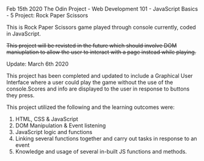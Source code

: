 Feb 15th 2020 The Odin Project - Web Development 101 - JavaScript Basics - 5 Project: Rock Paper Scissors

This is Rock Paper Scissors game played through console currently, coded in JavaScript.

~~This project will be revisted in the future which should involve DOM maniuplation to allow the user to interact with a page instead while playing.~~

Update: March 6th 2020

This project has been completed and updated to include a Graphical User Interface where a user could play the game without the use of     the console.Scores and info are displayed to the user in response to buttons they press.
  
This project utilized the following and the learning outcomes were:
1. HTML, CSS & JavaScript
1. DOM Manipulation & Event listening
1. JavaScript logic and functions
1. Linking several functions together and carry out tasks in response to an event
1. Knowledge and usage of several in-built JS functions and methods.
